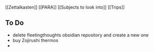 [[Zettalkasten]]
[[PARA]]
[[Subjects to look into]]
[[Trips]]

## To Do
- delete fleetingthoughts obsidian repository and create a new one
- buy Zojirushi thermos
- 
